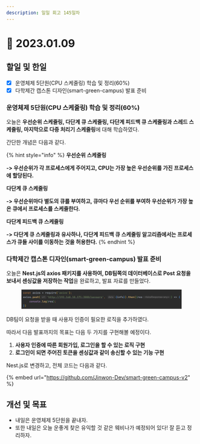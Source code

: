 ```yaml
---
description: 일일 회고 145일차
---
```


# 🙂 2023.01.09

## 할일 및 한일&#x20;

* [x] 운영체제 5단원(CPU 스케줄링) 학습 및 정리(60%)&#x20;
* [x] 다학제간 캡스톤 디자인(smart-green-campus) 발표 준비&#x20;

### 운영체제 5단원(CPU 스케줄링) 학습 및 정리(60%)&#x20;

오늘은 **우선순위 스케줄링, 다단계 큐 스케줄링, 다단계 피드백 큐 스케줄링과 스레드 스케줄링, 마지막으로 다중 처리기 스케줄링**에 대해 학습하였다.

간단한 개념은 다음과 같다.

{% hint style="info" %}
**우선순위 스케줄링**

**-> 우선순위가 각 프로세스에게 주어지고, CPU는 가장 높은 우선순위를 가진 프로세스에 할당된다.**

&#x20;

**다단계 큐 스케줄링**

**-> 우선순위마다 별도의 큐를 부여하고, 큐마다 우선 순위를 부여하 우선순위가 가장 높은 큐에서 프로세스를 스케줄한다.**

&#x20;

**다단계 피드백 큐 스케줄링**

**-> 다단계 큐 스케줄링과 유사하나, 다단계 피드백 큐 스케줄링 알고리즘에서는 프로세스가 큐들 사이를 이동하는 것을 허용한다.**
{% endhint %}

### 다학제간 캡스톤 디자인(smart-green-campus) 발표 준비&#x20;

오늘은 **Nest.js의 axios 패키지를 사용하여, DB팀쪽의 데이터베이스로 Post 요청을 보내서 센싱값을 저장하는 작업**을 완료하고, 발표 자료를 만들었다.

<figure><img src="../.gitbook/assets/image (1) (3) (1) (3).png" alt=""><figcaption></figcaption></figure>

DB팀이 요청을 받을 때 사용자 인증이 필요한 로직을 추가하였다.

따라서 다음 발표까지의 목표는 다음 두 가지를 구현해볼 예정이다.

1. **사용자 인증에 따른 회원가입, 로그인을 할 수 있는 로직 구현**
2. **로그인이 되면 주어진 토큰을 센싱값과 같이 송신할 수 있는 기능 구현**

Nest.js로 변경하고, 전체 코드는 다음과 같다.

{% embed url="https://github.com/Jinwon-Dev/smart-green-campus-v2" %}

## 개선 및 목표&#x20;

* 내일은 운영체제 5단원을 끝내자.&#x20;
* 또한 내일은 오늘 운좋게 찾은 유익할 것 같은 웨비나가 예정되어 있다! 잘 듣고 정리하자.&#x20;
